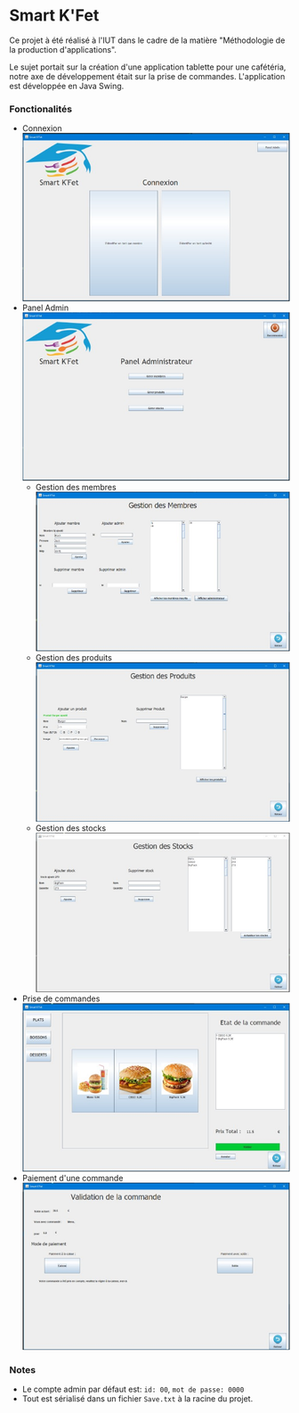 # Smart K'Fet

Ce projet à été réalisé à l'IUT dans le cadre de la matière "Méthodologie de la production d'applications".

Le sujet portait sur la création d'une application tablette pour une cafétéria, notre axe de développement était sur la prise de commandes.
L'application est développée en Java Swing.

### Fonctionalités

* Connexion
![](/doc/SmartKfet_Login.jpg)
* Panel Admin
![](/doc/SmartKfet_Panel_Admin.jpg)
    * Gestion des membres
    ![](/doc/SmartKfet_Panel_Member.jpg)
    * Gestion des produits
    ![](/doc/SmartKfet_Panel_Products.jpg)
    * Gestion des stocks
    ![](/doc/SmartKfet_Panel_Stocks.jpg)
* Prise de commandes
![](/doc/SmartKfet_Order_Taking.jpg)
* Paiement d'une commande
![](/doc/SmartKfet_Order_Validation.jpg)

### Notes

* Le compte admin par défaut est: ``id: 00``, ``mot de passe: 0000``
* Tout est sérialisé dans un fichier ```Save.txt``` à la racine du projet.
